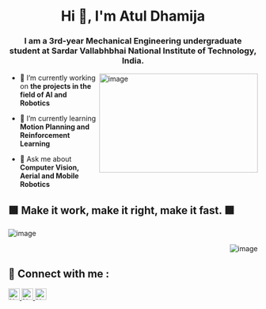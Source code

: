 <h1 align="center">Hi 👋, I'm Atul Dhamija</h1>
<h3 align="center">I am a 3rd-year Mechanical Engineering undergraduate student at Sardar Vallabhbhai National Institute of Technology, India.</h3>



<img align="right" height="200px" width="320px" src="https://cdn.dribbble.com/users/2395254/screenshots/6974793/robot.gif" alt="image" />

- 🔭 I’m currently working on **the projects in the field of AI and Robotics**

- 🌱 I’m currently learning **Motion Planning and Reinforcement Learning**

- 💬 Ask me about **Computer Vision, Aerial and Mobile Robotics**


## 🟩 Make it work, make it right, make it fast. 🟩

<p align="left">
<img src="https://github-readme-stats.vercel.app/api?username=atul-dhamija&theme=radical&show_icons=true" alt="image" />
</p>

<p align="right">
<img src="https://github-readme-stats.vercel.app/api/top-langs/?username=atul-dhamija&layout=compact&theme=blueberry" alt="image" />
</p>

## 🤝 Connect with me :

<a href="https://www.linkedin.com/in/atul-dhamija/" ><img height="23" alt="Nodejs" src="https://img.shields.io/static/v1.svg?label=connect&message=@AtulDhamija&color=green&logo=linkedin&style=flat-square&logoColor=white&colorA=blue" /> </a>
<a href="https://github.com/atul-dhamija" ><img height="23" alt="Nodejs" src="https://img.shields.io/static/v1.svg?label=follow&message=@atul-dhamija&color=yellow&logo=github&style=flat-square&logoColor=white&colorA=black" /> </a>
<a href="mailto:atuldhamija18@gmail.com" ><img height="23" alt="Nodejs" src="https://img.shields.io/static/v1.svg?message=atuldhamija18@gmail.com&label=mail&style=flat-square&logo=gmail&color=red&logoColor=red&colorA=grey&link=mailto:atuldhamija18@gmail.com" /> </a>
